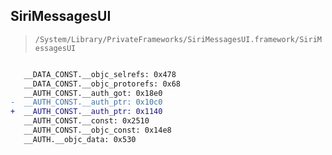 ## SiriMessagesUI

> `/System/Library/PrivateFrameworks/SiriMessagesUI.framework/SiriMessagesUI`

```diff

   __DATA_CONST.__objc_selrefs: 0x478
   __DATA_CONST.__objc_protorefs: 0x68
   __AUTH_CONST.__auth_got: 0x18e0
-  __AUTH_CONST.__auth_ptr: 0x10c0
+  __AUTH_CONST.__auth_ptr: 0x1140
   __AUTH_CONST.__const: 0x2510
   __AUTH_CONST.__objc_const: 0x14e8
   __AUTH.__objc_data: 0x530

```
